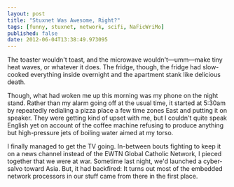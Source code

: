 ```yaml
---
layout: post
title: "Stuxnet Was Awesome, Right?"
tags: [funny, stuxnet, network, scifi, NaFicWriMo]
published: false
date: 2012-06-04T13:38:49.973095
---
```


The toaster wouldn't toast, and the microwave wouldn't—umm—make tiny heat
waves, or whatever it does. The fridge, though, the fridge had slow-cooked
everything inside overnight and the apartment stank like delicious death.

Though, what had woken me up this morning was my phone on the night stand.
Rather than my alarm going off at the usual time, it started at 5:30am by
repeatedly redialing a pizza place a few time zones East and putting it on
speaker. They were getting kind of upset with me, but I couldn't quite speak
English yet on account of the coffee machine refusing to produce anything but
high-pressure jets of boiling water aimed at my torso.

I finally managed to get the TV going. In-between bouts fighting to keep it on
a news channel instead of the EWTN Global Catholic Network, I pieced together
that we were at war. Sometime last night, we'd launched a cyber-salvo toward
Asia. But, it had backfired: It turns out most of the embedded network
processors in our stuff came from there in the first place.

<!-- vim: set wrap wm=5 syntax=mkd textwidth=70: -->
